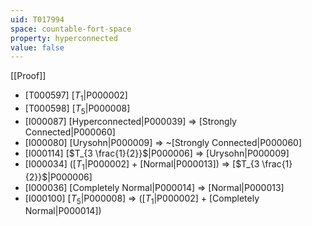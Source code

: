 ```yaml
---
uid: T017994
space: countable-fort-space
property: hyperconnected
value: false
---
```

[[Proof]]

* [T000597] [$T_1$|P000002]
* [T000598] [$T_5$|P000008]
* [I000087] [Hyperconnected|P000039] => [Strongly Connected|P000060]
* [I000080] [Urysohn|P000009] => ~[Strongly Connected|P000060]
* [I000114] [$T_{3 \frac{1}{2}}$|P000006] => [Urysohn|P000009]
* [I000034] ([$T_1$|P000002] + [Normal|P000013]) => [$T_{3 \frac{1}{2}}$|P000006]
* [I000036] [Completely Normal|P000014] => [Normal|P000013]
* [I000100] [$T_5$|P000008] => ([$T_1$|P000002] + [Completely Normal|P000014])

